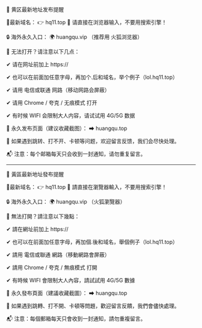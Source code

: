 📢 黄区最新地址发布提醒

🔗最新域名：
👉 hq11.top
📌 请直接在浏览器输入，不要用搜索引擎！

🔒 海外永久入口：
🌍 huangqu.vip
（推荐用 火狐浏览器）

🧭 无法打开？请注意以下几点：

✔ 请在网址前加上 https://

✔ 也可以在前面加任意字母，再加个.后和域名，举个例子（lol.hq11.top）

✔ 请用 电信或联通 网路（移动网路会屏蔽）

✔ 请用 Chrome / 夸克 / 无痕模式 打开

✔ 有时候 WIFI 会限制大人内容，请试试用 4G/5G 数据

📌 永久发布页面（建议收藏截图）：
➡ huangqu.top

📮 如果遇到跳转、打不开、卡顿等问题，欢迎留言反馈，我们会尽快处理。

📬 注意：每个邮箱每天只会收到一封通知，请勿重复留言。

---------------------------------------------------------------------------------------------------------

📢 黃區最新地址發布提醒

🔗最新域名：
👉 hq11.top
📌 請直接在瀏覽器輸入，不要用搜索引擎！

🔒 海外永久入口：
🌍 huangqu.vip
（火狐瀏覽器）

🧭 無法打開？請注意以下幾點：

✔ 請在網址前加上 https://

✔ 也可以在前面加任意字母，再加個.後和域名，舉個例子（lol.hq11.top）

✔ 請用 電信或聯通 網路（移動網路會屏蔽）

✔ 請用 Chrome / 夸克 / 無痕模式 打開

✔ 有時候 WIFI 會限制大人內容，請試試用 4G/5G 數據

📌 永久發布頁面（建議收藏截圖）：
➡ huangqu.top

📮 如果遇到跳轉、打不開、卡頓等問題，歡迎留言反饋，我們會儘快處理。

📬 注意：每個郵箱每天只會收到一封通知，請勿重複留言。

